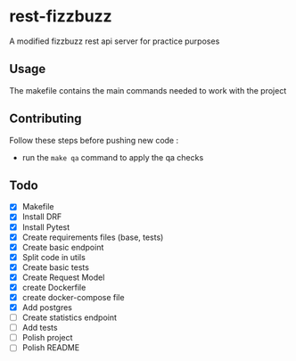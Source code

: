 # rest-fizzbuzz

A modified fizzbuzz rest api server for practice purposes

## Usage

The makefile contains the main commands needed to work with the project

## Contributing

Follow these steps before pushing new code :
- run the `make qa` command to apply the qa checks

## Todo

- [X] Makefile
- [X] Install DRF
- [X] Install Pytest
- [X] Create requirements files (base, tests)
- [X] Create basic endpoint
- [X] Split code in utils
- [X] Create basic tests
- [X] Create Request Model
- [X] create Dockerfile
- [X] create docker-compose file
- [X] Add postgres
- [ ] Create statistics endpoint
- [ ] Add tests
- [ ] Polish project
- [ ] Polish README